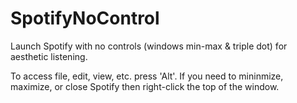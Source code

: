 # SpotifyNoControl
Launch Spotify with no controls (windows min-max &amp; triple dot) for aesthetic listening.

To access file, edit, view, etc. press 'Alt'. If you need to mininmize, maximize, or close Spotify then right-click the top of the window.
